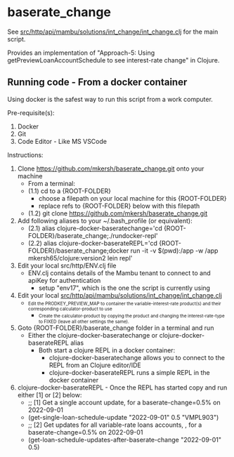 # baserate_change

See [src/http/api/mambu/solutions/int_change/int_change.clj](https://github.com/mkersh/baserate_change/blob/main/src/http/api/mambu/solutions/int_change/int_change.clj) for the main script.

Provides an implementation of "Approach-5: Using getPreviewLoanAccountSchedule to see interest-rate change" in Clojure.


## Running code - From a docker container

Using docker is the safest way to run this script from a work computer.

Pre-requisite(s):
1. Docker
1. Git
1. Code Editor - Like MS VSCode


Instructions:
1. Clone https://github.com/mkersh/baserate_change.git onto your machine
    * From a terminal:
    * (1.1) cd to a {ROOT-FOLDER} 
        * choose a filepath on your local machine for this {ROOT-FOLDER}
        * replace refs to {ROOT-FOLDER} below with this filepath
    *  (1.2) git clone https://github.com/mkersh/baserate_change.git
1. Add following aliases to your ~/.bash_profile (or equivalent):
    * (2.1) alias clojure-docker-baseratechange='cd {ROOT-FOLDER}/baserate_change;./rundocker-repl'
    * (2.2) alias clojure-docker-baserateREPL='cd {ROOT-FOLDER}/baserate_change;docker run -it -v $(pwd):/app -w /app mkersh65/clojure:version2 lein repl'
1. Edit your local src/http/ENV.clj file
    * ENV.clj contains details of the Mambu tenant to connect to and apiKey for authentication
        * setup "env17", which is the one the script is currently using
1. Edit your local [src/http/api/mambu/solutions/int_change/int_change.clj](https://github.com/mkersh/baserate_change/blob/main/src/http/api/mambu/solutions/int_change/int_change.clj)
    * <font size="1">Edit the PRODKEY_PREVIEW_MAP to container the variable-interest-rate product(s) and their corresponding calculator-product to use
        * Create the calculator-product by copying the product and changing the interest-rate-type to FIXED (leave all other settings the same).</font>
1. Goto {ROOT-FOLDER}/baserate_change folder in a terminal and run
    * Either the clojure-docker-baseratechange or clojure-docker-baserateREPL alias
        * Both start a clojure REPL in a docker container:
            * clojure-docker-baseratechange allows you to connect to the REPL from an Clojure editor/IDE
            * clojure-docker-baserateREPL runs a simple REPL in the docker container
1. clojure-docker-baserateREPL - Once the REPL has started copy and run either [1] or [2] below:
    * ;; [1] Get a single account update, for a baserate-change=0.5% on 2022-09-01
    * (get-single-loan-schedule-update "2022-09-01" 0.5 "VMPL903")
    * ;; [2] Get updates for all variable-rate loans accounts, , for a baserate-change=0.5% on 2022-09-01
    * (get-loan-schedule-updates-after-baserate-change "2022-09-01" 0.5)




